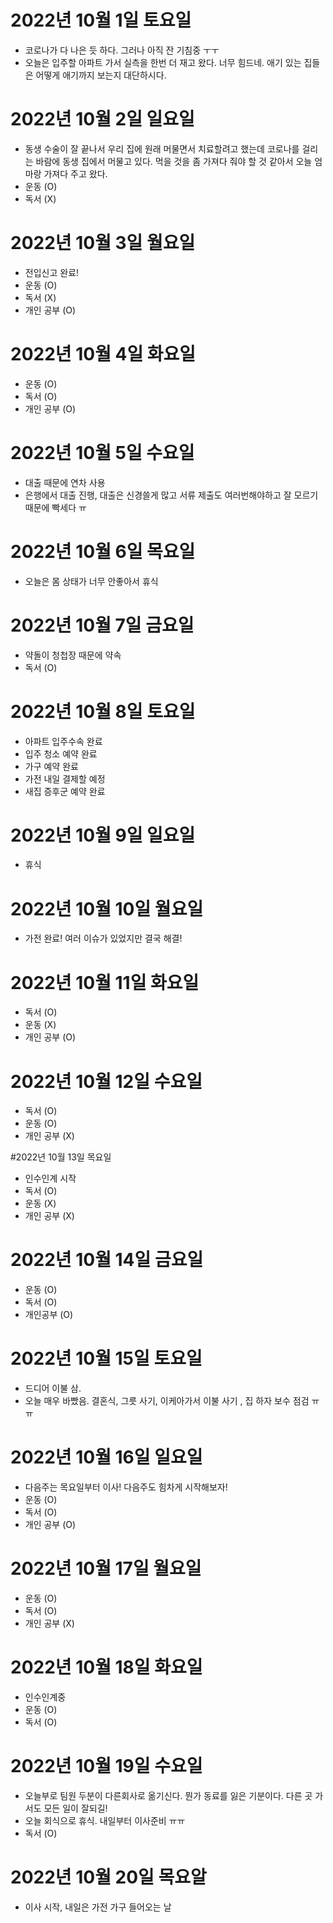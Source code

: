 # 2022년 10월 1일 토요일

- 코로나가 다 나은 듯 하다. 그러나 아직 잔 기침중 ㅜㅜ
- 오늘은 입주할 아파트 가서 실측을 한번 더 재고 왔다. 너무 힘드네. 애기 있는 집들은 어떻게 애기까지 보는지 대단하시다.

# 2022년 10월 2일 일요일

- 동생 수술이 잘 끝나서 우리 집에 원래 머물면서 치료할려고 했는데 코로나를 걸리는 바람에 동생 집에서 머물고 있다. 먹을 것을 좀 가져다 줘야 할 것 같아서
  오늘 엄마랑 가져다 주고 왔다.
- 운동 (O)
- 독서 (X)

# 2022년 10월 3일 월요일

- 전입신고 완료!
- 운동 (O)
- 독서 (X)
- 개인 공부 (O)

# 2022년 10월 4일 화요일

- 운동 (O)
- 독서 (O)
- 개인 공부 (O)

# 2022년 10월 5일 수요일

- 대출 때문에 연차 사용
- 은행에서 대출 진행, 대출은 신경쓸게 많고 서류 제출도 여러번해야하고 잘 모르기 때문에 빡세다 ㅠ

# 2022년 10월 6일 목요일 

- 오늘은 몸 상태가 너무 안좋아서 휴식 

# 2022년 10월 7일 금요일 

- 약돌이 청첩장 때문에 약속 
- 독서 (O)

# 2022년 10월 8일 토요일 

- 아파트 입주수속 완료 
- 입주 청소 예약 완료 
- 가구 예약 완료
- 가전 내일 결제할 예정 
- 새집 증후군 예약 완료 

# 2022년 10월 9일 일요일 

- 휴식 

# 2022년 10월 10일 월요일 

- 가전 완료! 여러 이슈가 있었지만 결국 해결!

# 2022년 10월 11일 화요일 

- 독서 (O)
- 운동 (X)
- 개인 공부 (O)

# 2022년 10월 12일 수요일

- 독서 (O)
- 운동 (O)
- 개인 공부 (X)

#2022년 10월 13일 목요일 

- 인수인계 시작 
- 독서 (O)
- 운동 (X)
- 개인 공부 (X)

# 2022년 10월 14일 금요일 

- 운동 (O)
- 독서 (O)
- 개인공부 (O)

# 2022년 10월 15일 토요일 

- 드디어 이불 삼.
- 오늘 매우 바빴음. 결혼식, 그릇 사기, 이케아가서 이불 사기 , 집 하자 보수 점검 ㅠ ㅠ 

# 2022년 10월 16일 일요일 

- 다음주는 목요일부터 이사! 다음주도 힘차게 시작해보자!
- 운동 (O)
- 독서 (O)
- 개인 공부 (O)

# 2022년 10월 17일 월요일 

- 운동 (O)
- 독서 (O)
- 개인 공부 (X)

# 2022년 10월 18일 화요일 

- 인수인계중 
- 운동 (O)
- 독서 (O)

# 2022년 10월 19일 수요일 

- 오늘부로 팀원 두분이 다른회사로 옮기신다. 뭔가 동료를 잃은 기분이다. 다른 곳 가서도 모든 일이 잘되길!
- 오늘 회식으로 휴식. 내일부터 이사준비 ㅠㅠ 
- 독서 (O)

# 2022년 10월 20일 목요알 

- 이사 시작, 내일은 가전 가구 들어오는 날 
